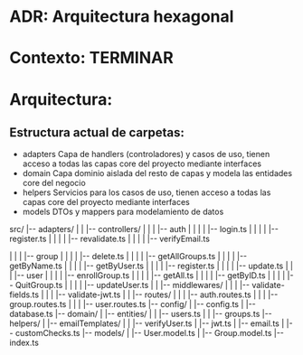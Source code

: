 # ADR: Arquitectura hexagonal

# Contexto: TERMINAR

# Arquitectura: 
## Estructura actual de carpetas:
- adapters
Capa de handlers (controladores) y casos de uso, tienen acceso a todas las capas core del proyecto mediante interfaces
- domain
Capa dominio aislada del resto de capas y modela las entidades core del negocio
- helpers
Servicios para los casos de uso, tienen acceso a todas las capas core del proyecto mediante interfaces
- models
DTOs y mappers para modelamiento de datos

src/
|-- adapters/
|   |   |-- controllers/
|   |   |   |-- auth
|   |   |   |   |-- login.ts
|   |   |   |   |-- register.ts
|   |   |   |   |-- revalidate.ts
|   |   |   |   |-- verifyEmail.ts

|   |   |   |-- group
|   |   |   |   |-- delete.ts
|   |   |   |   |-- getAllGroups.ts
|   |   |   |   |-- getByName.ts
|   |   |   |   |-- getByUser.ts
|   |   |   |   |-- register.ts
|   |   |   |   |-- update.ts
|   |   |   |-- user
|   |   |   |   |-- enrollGroup.ts
|   |   |   |   |-- getAll.ts
|   |   |   |   |-- getByID.ts
|   |   |   |   |-- QuitGroup.ts
|   |   |   |   |-- updateUser.ts
|   |   |-- middlewares/
|   |   |   |-- validate-fields.ts
|   |   |   |-- validate-jwt.ts
|   |   |-- routes/
|   |   |   |-- auth.routes.ts
|   |   |   |-- group.routes.ts
|   |   |   |-- user.routes.ts
|-- config/
|   |-- config.ts
|   |-- database.ts
|-- domain/
|   |-- entities/
|   |   |-- users.ts
|   |   |-- groups.ts
|-- helpers/
|   |-- emailTemplates/
|   |   |-- verifyUser.ts
|   |-- jwt.ts
|   |-- email.ts
|   |-- customChecks.ts
|-- models/
|   |-- User.model.ts
|   |-- Group.model.ts
|-- index.ts
